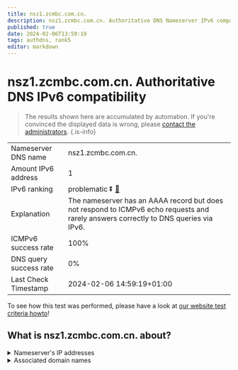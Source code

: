 ```yaml
---
title: nsz1.zcmbc.com.cn.
description: nsz1.zcmbc.com.cn. Authoritative DNS Nameserver IPv6 compatibility
published: true
date: 2024-02-06T13:59:19
tags: authdns, rank5
editor: markdown
---
```


# nsz1.zcmbc.com.cn. Authoritative DNS IPv6 compatibility

> The results shown here are accumulated by automation. If you're convinced the displayed data is wrong, please [contact the administrators](/howto/chat). 
{.is-info}




|   |   |
| - | - |
| Nameserver DNS name | nsz1.zcmbc.com.cn.
| Amount IPv6 address | 1
| IPv6 ranking | problematic :arrow_double_down: [🔗](/howto/ranking) |
| Explanation | The nameserver has an AAAA record but does not respond to ICMPv6 echo requests and rarely answers correctly to DNS queries via IPv6. |
| ICMPv6 success rate | 100%|
| DNS query success rate | 0% |
| Last Check Timestamp | 2024-02-06 14:59:19+01:00 |

To see how this test was performed, please have a look at [our website test criteria howto](/howto/testcriteria/authdns)!


## What is nsz1.zcmbc.com.cn. about?




<details>
<summary>Nameserver's IP addresses</summary>

2401:8d00:f::1

</details>



<details>
<summary>Associated domain names</summary>

www.cmbc.com.cn

</details>
